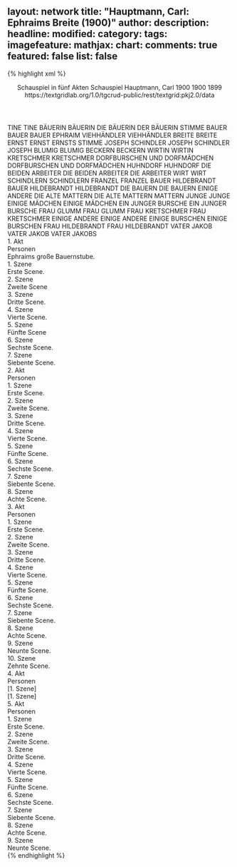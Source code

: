 layout: network
title: "Hauptmann, Carl: Ephraims Breite (1900)"
author:
description:
headline:
modified:
category:
tags:
imagefeature:
mathjax:
chart:
comments: true
featured: false
list: false
---
{% highlight xml %}
<?xml-model href="https://raw.githubusercontent.com/DLiNa/project/master/rules/lina.rnc"?><?xml-model href="https://raw.githubusercontent.com/DLiNa/project/master/rules/lina.sch"?>
<play xmlns="http://lina.digital">
  <header>
    <title>Ephraims Breite</title>
    <subtitle>Schauspiel in fünf Akten</subtitle>
    <genretitle>Schauspiel</genretitle>
    <author>Hauptmann, Carl</author>
    <date type="print" when="1900">1900</date>
    <date type="premiere" when="1900">1900</date>
    <date type="written" when="1899">1899</date>
    <source>https://textgridlab.org/1.0/tgcrud-public/rest/textgrid:pkj2.0/data</source>
  </header>
  <personae>
    <character>
      <name>TINE</name>
      <alias xml:id="tine">
        <name>TINE</name>
      </alias>
    </character>
    <character>
      <name>BÄUERIN</name>
      <alias xml:id="bäuerin">
        <name>BÄUERIN</name>
      </alias>
      <alias xml:id="die_bäuerin">
        <name>DIE BÄUERIN</name>
      </alias>
      <alias xml:id="der_bäuerin_stimme">
        <name>DER BÄUERIN STIMME</name>
      </alias>
    </character>
    <character>
      <name>BAUER</name>
      <alias xml:id="bauer">
        <name>BAUER</name>
      </alias>
      <alias xml:id="bauer_ephraim">
        <name>BAUER EPHRAIM</name>
      </alias>
    </character>
    <character>
      <name>VIEHHÄNDLER</name>
      <alias xml:id="viehhändler">
        <name>VIEHHÄNDLER</name>
      </alias>
    </character>
    <character>
      <name>BREITE</name>
      <alias xml:id="breite">
        <name>BREITE</name>
      </alias>
    </character>
    <character>
      <name>ERNST</name>
      <alias xml:id="ernst">
        <name>ERNST</name>
      </alias>
      <alias xml:id="ernsts_stimme">
        <name>ERNSTS STIMME</name>
      </alias>
    </character>
    <character>
      <name>JOSEPH SCHINDLER</name>
      <alias xml:id="joseph_schindler">
        <name>JOSEPH SCHINDLER</name>
      </alias>
      <alias xml:id="joseph">
        <name>JOSEPH</name>
      </alias>
    </character>
    <character>
      <name>BLUMIG</name>
      <alias xml:id="blumig">
        <name>BLUMIG</name>
      </alias>
    </character>
    <character>
      <name>BECKERN</name>
      <alias xml:id="beckern">
        <name>BECKERN</name>
      </alias>
    </character>
    <character>
      <name>WIRTIN</name>
      <alias xml:id="wirtin">
        <name>WIRTIN</name>
      </alias>
    </character>
    <character>
      <name>KRETSCHMER</name>
      <alias xml:id="kretschmer">
        <name>KRETSCHMER</name>
      </alias>
    </character>
    <character>
      <name>DORFBURSCHEN UND DORFMÄDCHEN</name>
      <alias xml:id="dorfburschen_und_dorfmädchen">
        <name>DORFBURSCHEN UND DORFMÄDCHEN</name>
      </alias>
    </character>
    <character>
      <name>HUHNDORF</name>
      <alias xml:id="huhndorf">
        <name>HUHNDORF</name>
      </alias>
    </character>
    <character>
      <name>DIE BEIDEN ARBEITER</name>
      <alias xml:id="die_beiden_arbeiter">
        <name>DIE BEIDEN ARBEITER</name>
      </alias>
      <alias xml:id="die_arbeiter">
        <name>DIE ARBEITER</name>
      </alias>
    </character>
    <character>
      <name>WIRT</name>
      <alias xml:id="wirt">
        <name>WIRT</name>
      </alias>
    </character>
    <character>
      <name>SCHINDLERN</name>
      <alias xml:id="schindlern">
        <name>SCHINDLERN</name>
      </alias>
    </character>
    <character>
      <name>FRANZEL</name>
      <alias xml:id="franzel">
        <name>FRANZEL</name>
      </alias>
    </character>
    <character>
      <name>BAUER HILDEBRANDT</name>
      <alias xml:id="bauer_hildebrandt">
        <name>BAUER HILDEBRANDT</name>
      </alias>
      <alias xml:id="hildebrandt">
        <name>HILDEBRANDT</name>
      </alias>
    </character>
    <character>
      <name>DIE BAUERN</name>
      <alias xml:id="die_bauern">
        <name>DIE BAUERN</name>
      </alias>
      <alias xml:id="einige">
        <name>EINIGE</name>
      </alias>
      <alias xml:id="andere">
        <name>ANDERE</name>
      </alias>
    </character>
    <character>
      <name>DIE ALTE MATTERN</name>
      <alias xml:id="die_alte_mattern">
        <name>DIE ALTE MATTERN</name>
      </alias>
      <alias xml:id="mattern">
        <name>MATTERN</name>
      </alias>
    </character>
    <character>
      <name>JUNGE</name>
      <alias xml:id="junge">
        <name>JUNGE</name>
      </alias>
    </character>
    <character>
      <name>EINIGE MÄDCHEN</name>
      <alias xml:id="einige_mädchen">
        <name>EINIGE MÄDCHEN</name>
      </alias>
    </character>
    <character>
      <name>EIN JUNGER BURSCHE</name>
      <alias xml:id="ein_junger_bursche">
        <name>EIN JUNGER BURSCHE</name>
      </alias>
    </character>
    <character>
      <name>FRAU GLUMM</name>
      <alias xml:id="frau_glumm">
        <name>FRAU GLUMM</name>
      </alias>
    </character>
    <character>
      <name>FRAU KRETSCHMER</name>
      <alias xml:id="frau_kretschmer">
        <name>FRAU KRETSCHMER</name>
      </alias>
    </character>
    <character>
      <name>EINIGE ANDERE</name>
      <alias xml:id="einige_andere">
        <name>EINIGE ANDERE</name>
      </alias>
    </character>
    <character>
      <name>EINIGE BURSCHEN</name>
      <alias xml:id="einige_burschen">
        <name>EINIGE BURSCHEN</name>
      </alias>
    </character>
    <character>
      <name>FRAU HILDEBRANDT</name>
      <alias xml:id="frau_hildebrandt">
        <name>FRAU HILDEBRANDT</name>
      </alias>
    </character>
    <character>
      <name>VATER JAKOB</name>
      <alias xml:id="vater_jakob">
        <name>VATER JAKOB</name>
      </alias>
      <alias xml:id="vater_jakobs">
        <name>VATER JAKOBS</name>
      </alias>
    </character>
  </personae>
  <text>
    <div>
      <head>1. Akt</head>
      <div>
        <head>Personen</head>
          <div>
            <head>Ephraims große Bauernstube.</head>
          </div>
      </div>
      <div>
        <head>1. Szene</head>
        <div>
          <head>Erste Scene.</head>
          <sp who="#der_bäuerin_stimme">
            <amount n="1" unit="speech_acts"/>
            <amount n="71" unit="words"/>
            <amount n="362" unit="chars"/>
          </sp>
          <sp who="#tine">
            <amount n="4" unit="speech_acts"/>
            <amount n="57" unit="words"/>
            <amount n="1" unit="lines"/>
            <amount n="288" unit="chars"/>
          </sp>
          <sp who="#bäuerin">
            <amount n="3" unit="speech_acts"/>
            <amount n="79" unit="words"/>
            <amount n="1" unit="lines"/>
            <amount n="425" unit="chars"/>
          </sp>
        </div>
      </div>
      <div>
        <head>2. Szene</head>
        <div>
          <head>Zweite Scene</head>
          <sp who="#tine">
            <amount n="1" unit="speech_acts"/>
          </sp>
          <sp who="#bauer">
            <amount n="12" unit="speech_acts"/>
            <amount n="456" unit="words"/>
            <amount n="3" unit="lines"/>
            <amount n="2397" unit="chars"/>
          </sp>
          <sp who="#die_bäuerin">
            <amount n="1" unit="speech_acts"/>
          </sp>
          <sp who="#viehhändler">
            <amount n="10" unit="speech_acts"/>
            <amount n="260" unit="words"/>
            <amount n="5" unit="lines"/>
            <amount n="1305" unit="chars"/>
          </sp>
          <sp who="#bäuerin">
            <amount n="6" unit="speech_acts"/>
            <amount n="109" unit="words"/>
            <amount n="4" unit="lines"/>
            <amount n="570" unit="chars"/>
          </sp>
          <sp who="#breite">
            <amount n="5" unit="speech_acts"/>
            <amount n="85" unit="words"/>
            <amount n="2" unit="lines"/>
            <amount n="442" unit="chars"/>
          </sp>
          <sp who="#ernst">
            <amount n="2" unit="speech_acts"/>
          </sp>
        </div>
      </div>
      <div>
        <head>3. Szene</head>
        <div>
          <head>Dritte Scene.</head>
          <sp who="#ernst">
            <amount n="4" unit="speech_acts"/>
            <amount n="39" unit="words"/>
            <amount n="3" unit="lines"/>
            <amount n="199" unit="chars"/>
          </sp>
          <sp who="#joseph_schindler">
            <amount n="1" unit="speech_acts"/>
          </sp>
          <sp who="#joseph">
            <amount n="2" unit="speech_acts"/>
            <amount n="19" unit="words"/>
            <amount n="105" unit="chars"/>
          </sp>
        </div>
      </div>
      <div>
        <head>4. Szene</head>
        <div>
          <head>Vierte Scene.</head>
          <sp who="#breite">
            <amount n="4" unit="speech_acts"/>
            <amount n="61" unit="words"/>
            <amount n="3" unit="lines"/>
            <amount n="344" unit="chars"/>
          </sp>
          <sp who="#ernst">
            <amount n="4" unit="speech_acts"/>
            <amount n="66" unit="words"/>
            <amount n="2" unit="lines"/>
            <amount n="324" unit="chars"/>
          </sp>
          <sp who="#joseph">
            <amount n="1" unit="speech_acts"/>
            <amount n="24" unit="words"/>
            <amount n="141" unit="chars"/>
          </sp>
        </div>
      </div>
      <div>
        <head>5. Szene</head>
        <div>
          <head>Fünfte Scene</head>
          <sp who="#joseph">
            <amount n="20" unit="speech_acts"/>
            <amount n="497" unit="words"/>
            <amount n="9" unit="lines"/>
            <amount n="2580" unit="chars"/>
          </sp>
          <sp who="#breite">
            <amount n="19" unit="speech_acts"/>
            <amount n="492" unit="words"/>
            <amount n="9" unit="lines"/>
            <amount n="2418" unit="chars"/>
          </sp>
        </div>
      </div>
      <div>
        <head>6. Szene</head>
        <div>
          <head>Sechste Scene.</head>
          <sp who="#bäuerin">
            <amount n="14" unit="speech_acts"/>
            <amount n="138" unit="words"/>
            <amount n="11" unit="lines"/>
            <amount n="645" unit="chars"/>
          </sp>
          <sp who="#viehhändler">
            <amount n="15" unit="speech_acts"/>
            <amount n="262" unit="words"/>
            <amount n="9" unit="lines"/>
            <amount n="1305" unit="chars"/>
          </sp>
          <sp who="#breite">
            <amount n="5" unit="speech_acts"/>
            <amount n="20" unit="words"/>
            <amount n="2" unit="lines"/>
            <amount n="96" unit="chars"/>
          </sp>
          <sp who="#bauer">
            <amount n="22" unit="speech_acts"/>
            <amount n="690" unit="words"/>
            <amount n="8" unit="lines"/>
            <amount n="3523" unit="chars"/>
          </sp>
          <sp who="#blumig">
            <amount n="1" unit="speech_acts"/>
          </sp>
          <sp who="#breite #bäuerin">
            <amount n="1" unit="speech_acts"/>
          </sp>
        </div>
      </div>
      <div>
        <head>7. Szene</head>
        <div>
          <head>Siebente Scene.</head>
          <sp who="#tine">
            <amount n="3" unit="speech_acts"/>
            <amount n="36" unit="words"/>
            <amount n="1" unit="lines"/>
            <amount n="205" unit="chars"/>
          </sp>
          <sp who="#ernst">
            <amount n="3" unit="speech_acts"/>
            <amount n="117" unit="words"/>
            <amount n="636" unit="chars"/>
          </sp>
          <sp who="#breite">
            <amount n="2" unit="speech_acts"/>
            <amount n="25" unit="words"/>
            <amount n="1" unit="lines"/>
            <amount n="142" unit="chars"/>
          </sp>
          <sp who="#die_bäuerin">
            <amount n="1" unit="speech_acts"/>
            <amount n="53" unit="words"/>
            <amount n="296" unit="chars"/>
          </sp>
          <sp who="#bauer">
            <amount n="1" unit="speech_acts"/>
            <amount n="2" unit="words"/>
            <amount n="1" unit="lines"/>
            <amount n="16" unit="chars"/>
          </sp>
          <sp who="#joseph">
            <amount n="1" unit="speech_acts"/>
            <amount n="38" unit="words"/>
            <amount n="210" unit="chars"/>
          </sp>
          <sp who="#bäuerin">
            <amount n="1" unit="speech_acts"/>
            <amount n="4" unit="words"/>
            <amount n="1" unit="lines"/>
            <amount n="27" unit="chars"/>
          </sp>
        </div>
      </div>
    </div>
    <div>
      <head>2. Akt</head>
      <div>
        <head>Personen</head>
      </div>
      <div>
        <head>1. Szene</head>
        <div>
          <head>Erste Scene.</head>
          <sp who="#beckern">
            <amount n="5" unit="speech_acts"/>
            <amount n="114" unit="words"/>
            <amount n="2" unit="lines"/>
            <amount n="521" unit="chars"/>
          </sp>
          <sp who="#wirtin">
            <amount n="3" unit="speech_acts"/>
            <amount n="37" unit="words"/>
            <amount n="2" unit="lines"/>
            <amount n="207" unit="chars"/>
          </sp>
          <sp who="#kretschmer">
            <amount n="1" unit="speech_acts"/>
            <amount n="10" unit="words"/>
            <amount n="1" unit="lines"/>
            <amount n="50" unit="chars"/>
          </sp>
          <sp who="#dorfburschen_und_dorfmädchen">
            <amount n="1" unit="speech_acts"/>
          </sp>
          <sp who="#huhndorf">
            <amount n="1" unit="speech_acts"/>
            <amount n="7" unit="words"/>
            <amount n="1" unit="lines"/>
            <amount n="36" unit="chars"/>
          </sp>
          <sp who="#die_beiden_arbeiter">
            <amount n="1" unit="speech_acts"/>
            <amount n="4" unit="words"/>
            <amount n="1" unit="lines"/>
            <amount n="23" unit="chars"/>
          </sp>
          <sp who="#wirt">
            <amount n="1" unit="speech_acts"/>
            <amount n="7" unit="words"/>
            <amount n="1" unit="lines"/>
            <amount n="39" unit="chars"/>
          </sp>
          <sp who="#die_arbeiter">
            <amount n="1" unit="speech_acts"/>
            <amount n="9" unit="words"/>
            <amount n="1" unit="lines"/>
            <amount n="48" unit="chars"/>
          </sp>
        </div>
      </div>
      <div>
        <head>2. Szene</head>
        <div>
          <head>Zweite Scene.</head>
          <sp who="#blumig">
            <amount n="6" unit="speech_acts"/>
            <amount n="182" unit="words"/>
            <amount n="3" unit="lines"/>
            <amount n="1020" unit="chars"/>
          </sp>
          <sp who="#schindlern">
            <amount n="6" unit="speech_acts"/>
            <amount n="152" unit="words"/>
            <amount n="3" unit="lines"/>
            <amount n="807" unit="chars"/>
          </sp>
          <sp who="#huhndorf">
            <amount n="5" unit="speech_acts"/>
            <amount n="100" unit="words"/>
            <amount n="2" unit="lines"/>
            <amount n="577" unit="chars"/>
          </sp>
          <sp who="#franzel">
            <amount n="7" unit="speech_acts"/>
            <amount n="248" unit="words"/>
            <amount n="3" unit="lines"/>
            <amount n="1314" unit="chars"/>
          </sp>
          <sp who="#kretschmer">
            <amount n="5" unit="speech_acts"/>
            <amount n="55" unit="words"/>
            <amount n="5" unit="lines"/>
            <amount n="291" unit="chars"/>
          </sp>
        </div>
      </div>
      <div>
        <head>3. Szene</head>
        <div>
          <head>Dritte Scene.</head>
          <sp who="#bauer_hildebrandt">
            <amount n="1" unit="speech_acts"/>
            <amount n="19" unit="words"/>
            <amount n="1" unit="lines"/>
            <amount n="92" unit="chars"/>
          </sp>
          <sp who="#blumig">
            <amount n="7" unit="speech_acts"/>
            <amount n="153" unit="words"/>
            <amount n="5" unit="lines"/>
            <amount n="780" unit="chars"/>
          </sp>
          <sp who="#franzel">
            <amount n="10" unit="speech_acts"/>
            <amount n="211" unit="words"/>
            <amount n="5" unit="lines"/>
            <amount n="1253" unit="chars"/>
          </sp>
          <sp who="#hildebrandt">
            <amount n="8" unit="speech_acts"/>
            <amount n="149" unit="words"/>
            <amount n="4" unit="lines"/>
            <amount n="853" unit="chars"/>
          </sp>
          <sp who="#kretschmer">
            <amount n="4" unit="speech_acts"/>
            <amount n="40" unit="words"/>
            <amount n="4" unit="lines"/>
            <amount n="195" unit="chars"/>
          </sp>
          <sp who="#huhndorf">
            <amount n="1" unit="speech_acts"/>
            <amount n="21" unit="words"/>
            <amount n="107" unit="chars"/>
          </sp>
          <sp who="#schindlern">
            <amount n="3" unit="speech_acts"/>
            <amount n="61" unit="words"/>
            <amount n="1" unit="lines"/>
            <amount n="337" unit="chars"/>
          </sp>
          <sp who="#joseph">
            <amount n="6" unit="speech_acts"/>
            <amount n="189" unit="words"/>
            <amount n="1" unit="lines"/>
            <amount n="987" unit="chars"/>
          </sp>
          <sp who="#einige">
            <amount n="2" unit="speech_acts"/>
            <amount n="10" unit="words"/>
            <amount n="2" unit="lines"/>
            <amount n="59" unit="chars"/>
          </sp>
          <sp who="#wirt">
            <amount n="1" unit="speech_acts"/>
            <amount n="4" unit="words"/>
            <amount n="1" unit="lines"/>
            <amount n="27" unit="chars"/>
          </sp>
          <sp who="#die_bauern">
            <amount n="1" unit="speech_acts"/>
          </sp>
        </div>
      </div>
      <div>
        <head>4. Szene</head>
        <div>
          <head>Vierte Scene.</head>
          <sp who="#ernst">
            <amount n="2" unit="speech_acts"/>
            <amount n="57" unit="words"/>
            <amount n="1" unit="lines"/>
            <amount n="285" unit="chars"/>
          </sp>
          <sp who="#blumig">
            <amount n="3" unit="speech_acts"/>
            <amount n="25" unit="words"/>
            <amount n="3" unit="lines"/>
            <amount n="142" unit="chars"/>
          </sp>
          <sp who="#franzel">
            <amount n="3" unit="speech_acts"/>
            <amount n="48" unit="words"/>
            <amount n="2" unit="lines"/>
            <amount n="255" unit="chars"/>
          </sp>
          <sp who="#joseph">
            <amount n="3" unit="speech_acts"/>
            <amount n="72" unit="words"/>
            <amount n="1" unit="lines"/>
            <amount n="441" unit="chars"/>
          </sp>
          <sp who="#breite">
            <amount n="2" unit="speech_acts"/>
            <amount n="2" unit="words"/>
            <amount n="2" unit="lines"/>
            <amount n="14" unit="chars"/>
          </sp>
        </div>
      </div>
      <div>
        <head>5. Szene</head>
        <div>
          <head>Fünfte Scene.</head>
          <sp who="#breite">
            <amount n="6" unit="speech_acts"/>
            <amount n="154" unit="words"/>
            <amount n="4" unit="lines"/>
            <amount n="811" unit="chars"/>
          </sp>
          <sp who="#wirtin">
            <amount n="6" unit="speech_acts"/>
            <amount n="116" unit="words"/>
            <amount n="4" unit="lines"/>
            <amount n="549" unit="chars"/>
          </sp>
        </div>
      </div>
      <div>
        <head>6. Szene</head>
        <div>
          <head>Sechste Scene.</head>
          <sp who="#wirtin">
            <amount n="15" unit="speech_acts"/>
            <amount n="232" unit="words"/>
            <amount n="11" unit="lines"/>
            <amount n="1086" unit="chars"/>
          </sp>
          <sp who="#bauer">
            <amount n="15" unit="speech_acts"/>
            <amount n="478" unit="words"/>
            <amount n="8" unit="lines"/>
            <amount n="2291" unit="chars"/>
          </sp>
        </div>
      </div>
      <div>
        <head>7. Szene</head>
        <div>
          <head>Siebente Scene.</head>
          <sp who="#ernsts_stimme">
            <amount n="1" unit="speech_acts"/>
            <amount n="36" unit="words"/>
            <amount n="168" unit="chars"/>
          </sp>
          <sp who="#bauer">
            <amount n="12" unit="speech_acts"/>
            <amount n="254" unit="words"/>
            <amount n="8" unit="lines"/>
            <amount n="1341" unit="chars"/>
          </sp>
          <sp who="#ernst">
            <amount n="8" unit="speech_acts"/>
            <amount n="76" unit="words"/>
            <amount n="5" unit="lines"/>
            <amount n="393" unit="chars"/>
          </sp>
          <sp who="#breite">
            <amount n="1" unit="speech_acts"/>
            <amount n="25" unit="words"/>
            <amount n="135" unit="chars"/>
          </sp>
          <sp who="#wirtin">
            <amount n="3" unit="speech_acts"/>
            <amount n="36" unit="words"/>
            <amount n="3" unit="lines"/>
            <amount n="199" unit="chars"/>
          </sp>
          <sp who="#andere">
            <amount n="1" unit="speech_acts"/>
          </sp>
        </div>
      </div>
      <div>
        <head>8. Szene</head>
        <div>
          <head>Achte Scene.</head>
          <sp who="#bauer">
            <amount n="20" unit="speech_acts"/>
            <amount n="299" unit="words"/>
            <amount n="12" unit="lines"/>
            <amount n="1582" unit="chars"/>
          </sp>
          <sp who="#breite">
            <amount n="18" unit="speech_acts"/>
            <amount n="457" unit="words"/>
            <amount n="11" unit="lines"/>
            <amount n="2296" unit="chars"/>
          </sp>
          <sp who="#wirtin">
            <amount n="3" unit="speech_acts"/>
            <amount n="28" unit="words"/>
            <amount n="3" unit="lines"/>
            <amount n="152" unit="chars"/>
          </sp>
        </div>
      </div>
    </div>
    <div>
      <head>3. Akt</head>
      <div>
        <head>Personen</head>
      </div>
      <div>
        <head>1. Szene</head>
        <div>
          <head>Erste Scene.</head>
          <sp who="#bäuerin">
            <amount n="3" unit="speech_acts"/>
            <amount n="64" unit="words"/>
            <amount n="2" unit="lines"/>
            <amount n="342" unit="chars"/>
          </sp>
          <sp who="#tine">
            <amount n="3" unit="speech_acts"/>
            <amount n="33" unit="words"/>
            <amount n="3" unit="lines"/>
            <amount n="162" unit="chars"/>
          </sp>
        </div>
      </div>
      <div>
        <head>2. Szene</head>
        <div>
          <head>Zweite Scene.</head>
          <sp who="#die_alte_mattern">
            <amount n="1" unit="speech_acts"/>
            <amount n="35" unit="words"/>
            <amount n="162" unit="chars"/>
          </sp>
          <sp who="#bäuerin">
            <amount n="9" unit="speech_acts"/>
            <amount n="352" unit="words"/>
            <amount n="5" unit="lines"/>
            <amount n="1761" unit="chars"/>
          </sp>
          <sp who="#mattern">
            <amount n="8" unit="speech_acts"/>
            <amount n="276" unit="words"/>
            <amount n="3" unit="lines"/>
            <amount n="1421" unit="chars"/>
          </sp>
          <sp who="#tine">
            <amount n="1" unit="speech_acts"/>
            <amount n="15" unit="words"/>
            <amount n="1" unit="lines"/>
            <amount n="89" unit="chars"/>
          </sp>
          <sp who="#joseph">
            <amount n="3" unit="speech_acts"/>
            <amount n="5" unit="words"/>
            <amount n="2" unit="lines"/>
            <amount n="22" unit="chars"/>
          </sp>
        </div>
      </div>
      <div>
        <head>3. Szene</head>
        <div>
          <head>Dritte Scene.</head>
          <sp who="#joseph">
            <amount n="1" unit="speech_acts"/>
            <amount n="20" unit="words"/>
            <amount n="1" unit="lines"/>
            <amount n="92" unit="chars"/>
          </sp>
          <sp who="#tine">
            <amount n="1" unit="speech_acts"/>
            <amount n="9" unit="words"/>
            <amount n="1" unit="lines"/>
            <amount n="39" unit="chars"/>
          </sp>
        </div>
      </div>
      <div>
        <head>4. Szene</head>
        <div>
          <head>Vierte Scene.</head>
          <sp who="#schindlern">
            <amount n="16" unit="speech_acts"/>
            <amount n="197" unit="words"/>
            <amount n="12" unit="lines"/>
            <amount n="1044" unit="chars"/>
          </sp>
          <sp who="#joseph">
            <amount n="17" unit="speech_acts"/>
            <amount n="254" unit="words"/>
            <amount n="13" unit="lines"/>
            <amount n="1250" unit="chars"/>
          </sp>
          <sp who="#franzel">
            <amount n="5" unit="speech_acts"/>
            <amount n="118" unit="words"/>
            <amount n="3" unit="lines"/>
            <amount n="609" unit="chars"/>
          </sp>
        </div>
      </div>
      <div>
        <head>5. Szene</head>
        <div>
          <head>Fünfte Scene.</head>
          <sp who="#bauer">
            <amount n="1" unit="speech_acts"/>
            <amount n="47" unit="words"/>
            <amount n="239" unit="chars"/>
          </sp>
          <sp who="#junge">
            <amount n="1" unit="speech_acts"/>
            <amount n="10" unit="words"/>
            <amount n="1" unit="lines"/>
            <amount n="47" unit="chars"/>
          </sp>
        </div>
      </div>
      <div>
        <head>6. Szene</head>
        <div>
          <head>Sechste Scene.</head>
          <sp who="#bauer">
            <amount n="12" unit="speech_acts"/>
            <amount n="366" unit="words"/>
            <amount n="5" unit="lines"/>
            <amount n="2004" unit="chars"/>
          </sp>
          <sp who="#joseph">
            <amount n="12" unit="speech_acts"/>
            <amount n="479" unit="words"/>
            <amount n="7" unit="lines"/>
            <amount n="2348" unit="chars"/>
          </sp>
        </div>
      </div>
      <div>
        <head>7. Szene</head>
        <div>
          <head>Siebente Scene.</head>
          <sp who="#breite">
            <amount n="2" unit="speech_acts"/>
            <amount n="5" unit="words"/>
            <amount n="1" unit="lines"/>
            <amount n="23" unit="chars"/>
          </sp>
          <sp who="#bauer">
            <amount n="2" unit="speech_acts"/>
            <amount n="8" unit="words"/>
            <amount n="1" unit="lines"/>
            <amount n="43" unit="chars"/>
          </sp>
        </div>
      </div>
      <div>
        <head>8. Szene</head>
        <div>
          <head>Achte Scene.</head>
          <sp who="#breite">
            <amount n="27" unit="speech_acts"/>
            <amount n="598" unit="words"/>
            <amount n="20" unit="lines"/>
            <amount n="2977" unit="chars"/>
          </sp>
          <sp who="#joseph">
            <amount n="26" unit="speech_acts"/>
            <amount n="316" unit="words"/>
            <amount n="20" unit="lines"/>
            <amount n="1673" unit="chars"/>
          </sp>
        </div>
      </div>
      <div>
        <head>9. Szene</head>
        <div>
          <head>Neunte Scene.</head>
          <sp who="#bäuerin">
            <amount n="4" unit="speech_acts"/>
            <amount n="143" unit="words"/>
            <amount n="1" unit="lines"/>
            <amount n="767" unit="chars"/>
          </sp>
          <sp who="#breite">
            <amount n="3" unit="speech_acts"/>
            <amount n="40" unit="words"/>
            <amount n="2" unit="lines"/>
            <amount n="229" unit="chars"/>
          </sp>
        </div>
      </div>
      <div>
        <head>10. Szene</head>
        <div>
          <head>Zehnte Scene.</head>
          <sp who="#bauer">
            <amount n="14" unit="speech_acts"/>
            <amount n="182" unit="words"/>
            <amount n="7" unit="lines"/>
            <amount n="914" unit="chars"/>
          </sp>
          <sp who="#bäuerin">
            <amount n="9" unit="speech_acts"/>
            <amount n="125" unit="words"/>
            <amount n="7" unit="lines"/>
            <amount n="612" unit="chars"/>
          </sp>
          <sp who="#breite">
            <amount n="4" unit="speech_acts"/>
            <amount n="12" unit="words"/>
            <amount n="3" unit="lines"/>
            <amount n="68" unit="chars"/>
          </sp>
        </div>
      </div>
    </div>
    <div>
      <head>4. Akt</head>
      <div>
        <head>Personen</head>
      </div>
      <div>
        <head>[1. Szene]</head>
        <div>
          <head>[1. Szene]</head>
          <sp who="#bauer">
            <amount n="23" unit="speech_acts"/>
            <amount n="512" unit="words"/>
            <amount n="12" unit="lines"/>
            <amount n="2532" unit="chars"/>
          </sp>
          <sp who="#mattern">
            <amount n="17" unit="speech_acts"/>
            <amount n="447" unit="words"/>
            <amount n="11" unit="lines"/>
            <amount n="2328" unit="chars"/>
          </sp>
          <sp who="#bäuerin">
            <amount n="6" unit="speech_acts"/>
            <amount n="105" unit="words"/>
            <amount n="4" unit="lines"/>
            <amount n="525" unit="chars"/>
          </sp>
          <sp who="#hildebrandt">
            <amount n="22" unit="speech_acts"/>
            <amount n="393" unit="words"/>
            <amount n="13" unit="lines"/>
            <amount n="2095" unit="chars"/>
          </sp>
          <sp who="#joseph">
            <amount n="27" unit="speech_acts"/>
            <amount n="378" unit="words"/>
            <amount n="18" unit="lines"/>
            <amount n="2064" unit="chars"/>
          </sp>
          <sp who="#schindlern">
            <amount n="7" unit="speech_acts"/>
            <amount n="315" unit="words"/>
            <amount n="4" unit="lines"/>
            <amount n="1697" unit="chars"/>
          </sp>
          <sp who="#einige_mädchen">
            <amount n="1" unit="speech_acts"/>
            <amount n="5" unit="words"/>
            <amount n="1" unit="lines"/>
            <amount n="28" unit="chars"/>
          </sp>
          <sp who="#breite">
            <amount n="18" unit="speech_acts"/>
            <amount n="294" unit="words"/>
            <amount n="11" unit="lines"/>
            <amount n="1522" unit="chars"/>
          </sp>
          <sp who="#huhndorf">
            <amount n="2" unit="speech_acts"/>
            <amount n="31" unit="words"/>
            <amount n="2" unit="lines"/>
            <amount n="140" unit="chars"/>
          </sp>
          <sp who="#kretschmer">
            <amount n="1" unit="speech_acts"/>
            <amount n="10" unit="words"/>
            <amount n="1" unit="lines"/>
            <amount n="57" unit="chars"/>
          </sp>
          <sp who="#ein_junger_bursche">
            <amount n="1" unit="speech_acts"/>
            <amount n="11" unit="words"/>
            <amount n="1" unit="lines"/>
            <amount n="54" unit="chars"/>
          </sp>
          <sp who="#einige">
            <amount n="14" unit="speech_acts"/>
            <amount n="73" unit="words"/>
            <amount n="13" unit="lines"/>
            <amount n="410" unit="chars"/>
          </sp>
          <sp who="#frau_glumm">
            <amount n="2" unit="speech_acts"/>
            <amount n="13" unit="words"/>
            <amount n="2" unit="lines"/>
            <amount n="70" unit="chars"/>
          </sp>
          <sp who="#frau_kretschmer">
            <amount n="1" unit="speech_acts"/>
            <amount n="5" unit="words"/>
            <amount n="1" unit="lines"/>
            <amount n="22" unit="chars"/>
          </sp>
          <sp who="#einige_andere">
            <amount n="1" unit="speech_acts"/>
            <amount n="3" unit="words"/>
            <amount n="1" unit="lines"/>
            <amount n="26" unit="chars"/>
          </sp>
          <sp who="#franzel">
            <amount n="18" unit="speech_acts"/>
            <amount n="413" unit="words"/>
            <amount n="10" unit="lines"/>
            <amount n="2197" unit="chars"/>
          </sp>
          <sp who="#einige_burschen">
            <amount n="1" unit="speech_acts"/>
            <amount n="4" unit="words"/>
            <amount n="1" unit="lines"/>
            <amount n="26" unit="chars"/>
          </sp>
          <sp who="#andere">
            <amount n="3" unit="speech_acts"/>
            <amount n="27" unit="words"/>
            <amount n="1" unit="lines"/>
            <amount n="156" unit="chars"/>
          </sp>
          <sp who="#frau_hildebrandt">
            <amount n="1" unit="speech_acts"/>
            <amount n="2" unit="words"/>
            <amount n="1" unit="lines"/>
            <amount n="9" unit="chars"/>
          </sp>
        </div>
      </div>
    </div>
    <div>
      <head>5. Akt</head>
      <div>
        <head>Personen</head>
      </div>
      <div>
        <head>1. Szene</head>
        <div>
          <head>Erste Scene.</head>
          <sp who="#bauer_ephraim">
            <amount n="1" unit="speech_acts"/>
            <amount n="19" unit="words"/>
            <amount n="102" unit="chars"/>
          </sp>
          <sp who="#vater_jakobs">
            <amount n="1" unit="speech_acts"/>
            <amount n="31" unit="words"/>
            <amount n="153" unit="chars"/>
          </sp>
          <sp who="#bauer">
            <amount n="8" unit="speech_acts"/>
            <amount n="222" unit="words"/>
            <amount n="3" unit="lines"/>
            <amount n="1125" unit="chars"/>
          </sp>
          <sp who="#vater_jakob">
            <amount n="7" unit="speech_acts"/>
            <amount n="217" unit="words"/>
            <amount n="4" unit="lines"/>
            <amount n="1116" unit="chars"/>
          </sp>
          <sp who="#der_bäuerin_stimme">
            <amount n="1" unit="speech_acts"/>
            <amount n="21" unit="words"/>
            <amount n="105" unit="chars"/>
          </sp>
          <sp who="#bäuerin">
            <amount n="2" unit="speech_acts"/>
            <amount n="85" unit="words"/>
            <amount n="1" unit="lines"/>
            <amount n="411" unit="chars"/>
          </sp>
        </div>
      </div>
      <div>
        <head>2. Szene</head>
        <div>
          <head>Zweite Scene.</head>
          <sp who="#tine">
            <amount n="9" unit="speech_acts"/>
            <amount n="276" unit="words"/>
            <amount n="2" unit="lines"/>
            <amount n="1439" unit="chars"/>
          </sp>
          <sp who="#vater_jakob">
            <amount n="9" unit="speech_acts"/>
            <amount n="259" unit="words"/>
            <amount n="4" unit="lines"/>
            <amount n="1269" unit="chars"/>
          </sp>
        </div>
      </div>
      <div>
        <head>3. Szene</head>
        <div>
          <head>Dritte Scene.</head>
          <sp who="#joseph">
            <amount n="9" unit="speech_acts"/>
            <amount n="170" unit="words"/>
            <amount n="4" unit="lines"/>
            <amount n="909" unit="chars"/>
          </sp>
          <sp who="#breite">
            <amount n="8" unit="speech_acts"/>
            <amount n="29" unit="words"/>
            <amount n="2" unit="lines"/>
            <amount n="142" unit="chars"/>
          </sp>
        </div>
      </div>
      <div>
        <head>4. Szene</head>
        <div>
          <head>Vierte Scene.</head>
          <sp who="#breite">
            <amount n="18" unit="speech_acts"/>
            <amount n="513" unit="words"/>
            <amount n="9" unit="lines"/>
            <amount n="2391" unit="chars"/>
          </sp>
          <sp who="#tine">
            <amount n="18" unit="speech_acts"/>
            <amount n="246" unit="words"/>
            <amount n="16" unit="lines"/>
            <amount n="1204" unit="chars"/>
          </sp>
        </div>
      </div>
      <div>
        <head>5. Szene</head>
        <div>
          <head>Fünfte Scene.</head>
          <sp who="#bäuerin">
            <amount n="6" unit="speech_acts"/>
            <amount n="156" unit="words"/>
            <amount n="4" unit="lines"/>
            <amount n="809" unit="chars"/>
          </sp>
          <sp who="#tine">
            <amount n="5" unit="speech_acts"/>
            <amount n="73" unit="words"/>
            <amount n="4" unit="lines"/>
            <amount n="356" unit="chars"/>
          </sp>
        </div>
      </div>
      <div>
        <head>6. Szene</head>
        <div>
          <head>Sechste Scene.</head>
          <sp who="#bauer">
            <amount n="12" unit="speech_acts"/>
            <amount n="199" unit="words"/>
            <amount n="6" unit="lines"/>
            <amount n="1044" unit="chars"/>
          </sp>
          <sp who="#bäuerin">
            <amount n="11" unit="speech_acts"/>
            <amount n="178" unit="words"/>
            <amount n="7" unit="lines"/>
            <amount n="904" unit="chars"/>
          </sp>
          <sp who="#tine">
            <amount n="1" unit="speech_acts"/>
            <amount n="13" unit="words"/>
            <amount n="1" unit="lines"/>
            <amount n="56" unit="chars"/>
          </sp>
        </div>
      </div>
      <div>
        <head>7. Szene</head>
        <div>
          <head>Siebente Scene.</head>
          <sp who="#joseph">
            <amount n="8" unit="speech_acts"/>
            <amount n="112" unit="words"/>
            <amount n="7" unit="lines"/>
            <amount n="511" unit="chars"/>
          </sp>
          <sp who="#bauer">
            <amount n="8" unit="speech_acts"/>
            <amount n="136" unit="words"/>
            <amount n="5" unit="lines"/>
            <amount n="696" unit="chars"/>
          </sp>
          <sp who="#bäuerin">
            <amount n="1" unit="speech_acts"/>
            <amount n="11" unit="words"/>
            <amount n="1" unit="lines"/>
            <amount n="52" unit="chars"/>
          </sp>
          <sp who="#tine">
            <amount n="1" unit="speech_acts"/>
            <amount n="13" unit="words"/>
            <amount n="1" unit="lines"/>
            <amount n="56" unit="chars"/>
          </sp>
        </div>
      </div>
      <div>
        <head>8. Szene</head>
        <div>
          <head>Achte Scene.</head>
          <sp who="#tine">
            <amount n="3" unit="speech_acts"/>
            <amount n="57" unit="words"/>
            <amount n="2" unit="lines"/>
            <amount n="299" unit="chars"/>
          </sp>
          <sp who="#joseph">
            <amount n="6" unit="speech_acts"/>
            <amount n="102" unit="words"/>
            <amount n="1" unit="lines"/>
            <amount n="539" unit="chars"/>
          </sp>
          <sp who="#bäuerin">
            <amount n="2" unit="speech_acts"/>
            <amount n="17" unit="words"/>
            <amount n="2" unit="lines"/>
            <amount n="69" unit="chars"/>
          </sp>
        </div>
      </div>
      <div>
        <head>9. Szene</head>
        <div>
          <head>Neunte Scene.</head>
          <sp who="#bauer">
            <amount n="4" unit="speech_acts"/>
            <amount n="63" unit="words"/>
            <amount n="2" unit="lines"/>
            <amount n="311" unit="chars"/>
          </sp>
          <sp who="#breite">
            <amount n="8" unit="speech_acts"/>
            <amount n="370" unit="words"/>
            <amount n="2" unit="lines"/>
            <amount n="1963" unit="chars"/>
          </sp>
          <sp who="#joseph">
            <amount n="6" unit="speech_acts"/>
            <amount n="99" unit="words"/>
            <amount n="4" unit="lines"/>
            <amount n="523" unit="chars"/>
          </sp>
        </div>
      </div>
    </div>
  </text>
</play>
{% endhighlight %}
